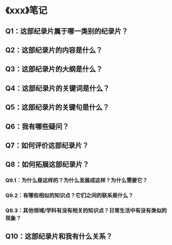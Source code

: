 # 《xxx》笔记

## Q1：这部纪录片属于哪一类别的纪录片？

## Q2：这部纪录片的内容是什么？

## Q3：这部纪录片的大纲是什么？

## Q4：这部纪录片的关键词是什么？

## Q5：这部纪录片的关键句是什么？

## Q6：我有哪些疑问？

## Q7：如何评价这部纪录片？

## Q8：如何拓展这部纪录片？

### Q9.1：为什么是这样的？为什么发展成这样？为什么需要它？

### Q9.2：有哪些相似的知识点？它们之间的联系是什么？

### Q9.3：其他领域/学科有没有相关的知识点？日常生活中有没有类似的现象？

## Q10：这部纪录片和我有什么关系？

